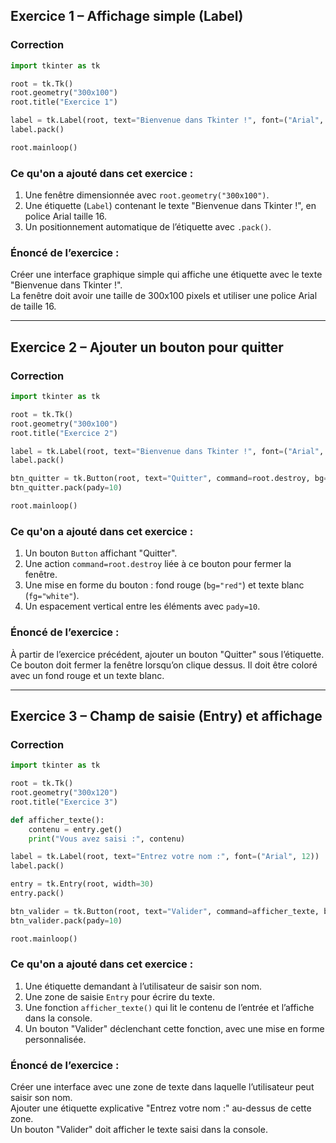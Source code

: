 ## Exercice 1 – Affichage simple (Label)

### Correction

```python
import tkinter as tk

root = tk.Tk()
root.geometry("300x100")
root.title("Exercice 1")

label = tk.Label(root, text="Bienvenue dans Tkinter !", font=("Arial", 16))
label.pack()

root.mainloop()
```

### Ce qu'on a ajouté dans cet exercice :

1. Une fenêtre dimensionnée avec `root.geometry("300x100")`.
2. Une étiquette (`Label`) contenant le texte "Bienvenue dans Tkinter !", en police Arial taille 16.
3. Un positionnement automatique de l’étiquette avec `.pack()`.

### Énoncé de l’exercice :

Créer une interface graphique simple qui affiche une étiquette avec le texte "Bienvenue dans Tkinter !".  
La fenêtre doit avoir une taille de 300x100 pixels et utiliser une police Arial de taille 16.

---

## Exercice 2 – Ajouter un bouton pour quitter

### Correction

```python
import tkinter as tk

root = tk.Tk()
root.geometry("300x100")
root.title("Exercice 2")

label = tk.Label(root, text="Bienvenue dans Tkinter !", font=("Arial", 16))
label.pack()

btn_quitter = tk.Button(root, text="Quitter", command=root.destroy, bg="red", fg="white")
btn_quitter.pack(pady=10)

root.mainloop()
```

### Ce qu'on a ajouté dans cet exercice :

1. Un bouton `Button` affichant "Quitter".
2. Une action `command=root.destroy` liée à ce bouton pour fermer la fenêtre.
3. Une mise en forme du bouton : fond rouge (`bg="red"`) et texte blanc (`fg="white"`).
4. Un espacement vertical entre les éléments avec `pady=10`.

### Énoncé de l’exercice :

À partir de l’exercice précédent, ajouter un bouton "Quitter" sous l’étiquette.  
Ce bouton doit fermer la fenêtre lorsqu’on clique dessus. Il doit être coloré avec un fond rouge et un texte blanc.

---

## Exercice 3 – Champ de saisie (Entry) et affichage

### Correction

```python
import tkinter as tk

root = tk.Tk()
root.geometry("300x120")
root.title("Exercice 3")

def afficher_texte():
    contenu = entry.get()
    print("Vous avez saisi :", contenu)

label = tk.Label(root, text="Entrez votre nom :", font=("Arial", 12))
label.pack()

entry = tk.Entry(root, width=30)
entry.pack()

btn_valider = tk.Button(root, text="Valider", command=afficher_texte, bg="#2E75FF", fg="white")
btn_valider.pack(pady=10)

root.mainloop()
```

### Ce qu'on a ajouté dans cet exercice :

1. Une étiquette demandant à l’utilisateur de saisir son nom.
2. Une zone de saisie `Entry` pour écrire du texte.
3. Une fonction `afficher_texte()` qui lit le contenu de l’entrée et l’affiche dans la console.
4. Un bouton "Valider" déclenchant cette fonction, avec une mise en forme personnalisée.

### Énoncé de l’exercice :

Créer une interface avec une zone de texte dans laquelle l’utilisateur peut saisir son nom.  
Ajouter une étiquette explicative "Entrez votre nom :" au-dessus de cette zone.  
Un bouton "Valider" doit afficher le texte saisi dans la console.
